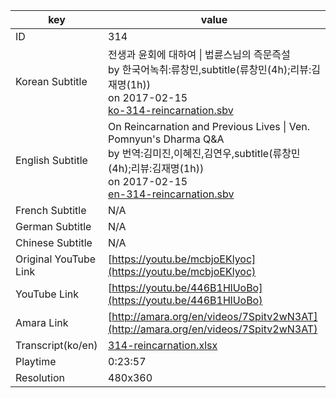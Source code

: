 |  key  |  value  |
|-------|---------|
| ID            | 314 |
| Korean Subtitle | 전생과 윤회에 대하여 \| 법륜스님의 즉문즉설<br>by 한국어녹취:류창민,subtitle(류창민(4h);리뷰:김재명(1h))<br>on 2017-02-15<br>[ko-314-reincarnation.sbv](https://github.com/jungtosociety/dharma-qna/raw/master/sub/314/ko-314-reincarnation.sbv)<br>|
| English Subtitle | On Reincarnation and Previous Lives  \| Ven. Pomnyun's Dharma Q&A<br>by 번역:김미진,이혜진,김연우,subtitle(류창민(4h);리뷰:김재명(1h))<br>on 2017-02-15<br>[en-314-reincarnation.sbv](https://github.com/jungtosociety/dharma-qna/raw/master/sub/314/en-314-reincarnation.sbv)<br>|
| French Subtitle | N/A |
| German Subtitle | N/A |
| Chinese Subtitle | N/A |
| Original YouTube Link  | [https://youtu.be/mcbjoEKlyoc](https://youtu.be/mcbjoEKlyoc) |
| YouTube Link  | [https://youtu.be/446B1HlUoBo](https://youtu.be/446B1HlUoBo) |
| Amara Link    | [http://amara.org/en/videos/7Spitv2wN3AT](http://amara.org/en/videos/7Spitv2wN3AT) |
| Transcript(ko/en) | [314-reincarnation.xlsx](https://github.com/jungtosociety/dharma-qna/raw/master/sub/314/314-reincarnation.xlsx) |
| Playtime | 0:23:57 |
| Resolution | 480x360|
